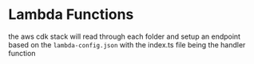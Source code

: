 # Lambda Functions

the aws cdk stack will read through each folder and setup an endpoint based on the `lambda-config.json` with the index.ts file being the handler function
